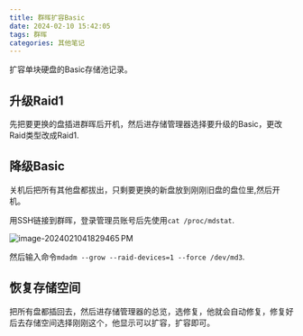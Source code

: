 ```yaml
---
title: 群晖扩容Basic
date: 2024-02-10 15:42:05
tags: 群晖
categories: 其他笔记
---
```


扩容单块硬盘的Basic存储池记录。

<!--more-->

## 升级Raid1

先把要更换的盘插进群晖后开机，然后进存储管理器选择要升级的Basic，更改Raid类型改成Raid1.

## 降级Basic

关机后把所有其他盘都拔出，只剩要更换的新盘放到刚刚旧盘的盘位里,然后开机。

用SSH链接到群晖，登录管理员账号后先使用`cat /proc/mdstat`.

![image-2024021041829465 PM](https://raw.githubusercontent.com/1982606762/picgo/master/image-2024021041829465%E2%80%AFPM.png)

然后输入命令`mdadm --grow --raid-devices=1 --force /dev/md3`.

## 恢复存储空间

把所有盘都插回去，然后进存储管理器的总览，选修复，他就会自动修复，修复好后去存储空间选择刚刚这个，他显示可以扩容，扩容即可。
